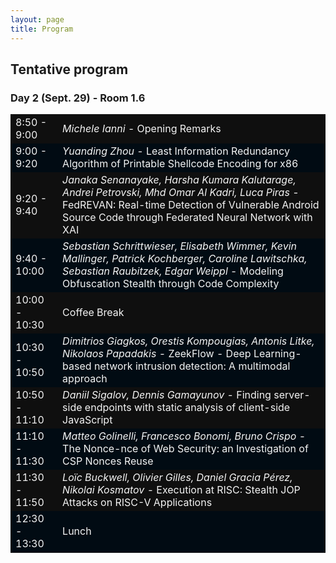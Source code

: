 ```yaml
---
layout: page
title: Program
---
```


## Tentative program
### Day 2 (Sept. 29) - Room 1.6
<table>
  <tbody>
    <tr style="background-color:#0F0F0F; color:#F4F4F4">
      <td>8:50 - 9:00</td>
      <td><i>Michele Ianni</i> - Opening Remarks</td>
    </tr>
    <tr style="background-color:#010b13; color:#F4F4F4">
      <td>9:00 - 9:20</td>
      <td><i>Yuanding Zhou</i> - Least Information Redundancy Algorithm of Printable Shellcode Encoding for x86</td>
    </tr>
    <tr style="background-color:#0F0F0F; color:#F4F4F4">
      <td>9:20 - 9:40</td>
      <td><i>Janaka Senanayake, Harsha Kumara Kalutarage, Andrei Petrovski, Mhd Omar Al Kadri, Luca Piras</i> - FedREVAN: Real-time Detection of Vulnerable Android Source Code through Federated Neural Network with XAI</td>
    </tr>
    <tr style="background-color:#010b13; color:#F4F4F4">
      <td>9:40 - 10:00</td>
      <td><i>Sebastian Schrittwieser, Elisabeth Wimmer, Kevin Mallinger, Patrick Kochberger, Caroline Lawitschka, Sebastian Raubitzek, Edgar Weippl</i> - Modeling Obfuscation Stealth through Code Complexity</td>
    </tr>
    <tr style="background-color:#0F0F0F; color:#F4F4F4">
      <td>10:00 - 10:30</td>
      <td>Coffee Break</td>
    </tr>
    <tr style="background-color:#010b13; color:#F4F4F4">
      <td>10:30 - 10:50</td>
      <td><i>Dimitrios Giagkos, Orestis Kompougias, Antonis Litke, Nikolaos Papadakis</i> - ZeekFlow - Deep Learning-based network intrusion detection: A multimodal approach</td>
    </tr>
    <tr style="background-color:#0F0F0F; color:#F4F4F4">
      <td>10:50 - 11:10</td>
      <td><i>Daniil Sigalov, Dennis Gamayunov</i> - Finding server-side endpoints with static analysis of client-side JavaScript</td>
    </tr>
    <tr style="background-color:#010b13; color:#F4F4F4">
      <td>11:10 - 11:30</td>
      <td><i>Matteo Golinelli, Francesco Bonomi, Bruno Crispo</i> - The Nonce-nce of Web Security: an Investigation of CSP Nonces Reuse</td>
    </tr>
    <tr style="background-color:#0F0F0F; color:#F4F4F4">
      <td>11:30 - 11:50</td>
      <td><i>Loïc Buckwell, Olivier Gilles, Daniel Gracia Pérez, Nikolai Kosmatov</i> - Execution at RISC: Stealth JOP Attacks on RISC-V Applications</td>
    </tr>
    <tr style="background-color:#010b13; color:#F4F4F4">
      <td>12:30 - 13:30</td>
      <td>Lunch</td>
    </tr>
  </tbody>
</table>


